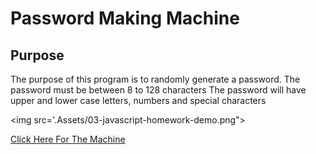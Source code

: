 
# Password Making Machine

## Purpose
The purpose of this program is to randomly generate a password.
The password must be between 8 to 128 characters
The password will have upper and lower case letters, numbers and special characters

<img src='.Assets/03-javascript-homework-demo.png">

<a href="https://github.com/wllmAnderson/myPasswordMachine.git">Click Here For The Machine</a>